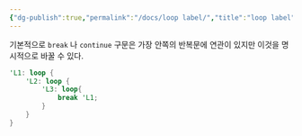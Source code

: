 ```yaml
---
{"dg-publish":true,"permalink":"/docs/loop label/","title":"loop label"}
---
```


기본적으로 `break` 나 `continue` 구문은 가장 안쪽의 반복문에 연관이 있지만 이것을 명시적으로 바꿀 수 있다.

```rust
'L1: loop {
	'L2: loop {
		'L3: loop{
			break 'L1;
		}
	}
}
```
